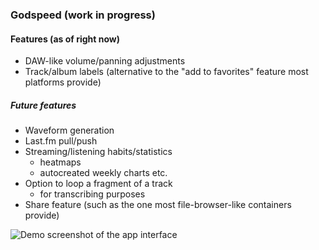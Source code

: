 ### Godspeed (work in progress)
#### Features (as of right now)

- DAW-like volume/panning adjustments
- Track/album labels (alternative to the "add to favorites" feature most platforms provide)

##### Future features
- Waveform generation
- Last.fm pull/push
- Streaming/listening habits/statistics
	- heatmaps
	- autocreated weekly charts etc.
- Option to loop a fragment of a track
	- for transcribing purposes
- Share feature (such as the one most file-browser-like containers provide)

![Demo screenshot of the app interface](https://i.imgur.com/fAcLhEC.png)
